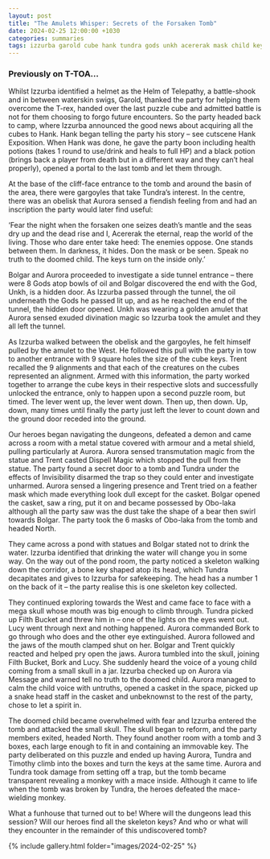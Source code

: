 ```yaml
---
layout: post
title: "The Amulets Whisper: Secrets of the Forsaken Tomb"
date: 2024-02-25 12:00:00 +1030
categories: summaries
tags: izzurba garold cube hank tundra gods unkh acererak mask child key bolgar aurora amulet tundra pond monkey obolaka statue trap tomb gargoyle child skeleton
---
```

### Previously on T-TOA…

Whilst Izzurba identified a helmet as the Helm of Telepathy, a battle-shook and in between waterskin swigs, Garold, thanked the party for helping them overcome the T-rex, handed over the last puzzle cube and admitted battle is not for them choosing to forgo future encounters. So the party headed back to camp, where Izzurba announced the good news about acquiring all the cubes to Hank. Hank began telling the party his story – see cutscene Hank Exposition.
When Hank was done, he gave the party boon including health potions (takes 1 round to use/drink and heals to full HP) and a black potion (brings back a player from death but in a different way and they can’t heal properly), opened a portal to the last tomb and let them through.

At the base of the cliff-face entrance to the tomb and around the basin of the area, there were gargoyles that take Tundra’s interest. In the centre, there was an obelisk that Aurora sensed a fiendish feeling from and had an inscription the party would later find useful:

‘Fear the night when the forsaken one seizes death’s mantle and the seas dry up and the dead rise and I, Acererak the eternal, reap the world of the living. Those who dare enter take heed:
The enemies oppose.
One stands between them.
In darkness, it hides.
Don the mask or be seen.
Speak no truth to the doomed child.
The keys turn on the inside only.’

Bolgar and Aurora proceeded to investigate a side tunnel entrance – there were 8 Gods atop bowls of oil and Bolgar discovered the end with the God, Unkh, is a hidden door. As Izzurba passed through the tunnel, the oil underneath the Gods he passed lit up, and as he reached the end of the tunnel, the hidden door opened. Unkh was wearing a golden amulet that Aurora sensed exuded divination magic so Izzurba took the amulet and they all left the tunnel.

As Izzurba walked between the obelisk and the gargoyles, he felt himself pulled by the amulet to the West. He followed this pull with the party in tow to another entrance with 9 square holes the size of the cube keys. Trent recalled the 9 alignments and that each of the creatures on the cubes represented an alignment. Armed with this information, the party worked together to arrange the cube keys in their respective slots and successfully unlocked the entrance, only to happen upon a second puzzle room, but timed. The lever went up, the lever went down. Then up, then down. Up, down, many times until finally the party just left the lever to count down and the ground door receded into the ground.

Our heroes began navigating the dungeons, defeated a demon and came across a room with a metal statue covered with armour and a metal shield, pulling particularly at Aurora. Aurora sensed transmutation magic from the statue and Trent casted Dispell Magic which stopped the pull from the statue. The party found a secret door to a tomb and Tundra under the effects of Invisibility disarmed the trap so they could enter and investigate unharmed. Aurora sensed a lingering presence and Trent tried on a feather mask which made everything look dull except for the casket. Bolgar opened the casket, saw a ring, put it on and became possessed by Obo-laka although all the party saw was the dust take the shape of a bear then swirl towards Bolgar. The party took the 6 masks of Obo-laka from the tomb and headed North.

They came across a pond with statues and Bolgar stated not to drink the water. Izzurba identified that drinking the water will change you in some way. On the way out of the pond room, the party noticed a skeleton walking down the corridor, a bone key shaped atop its head, which Tundra decapitates and gives to Izzurba for safekeeping. The head has a number 1 on the back of it – the party realise this is one skeleton key collected.

They continued exploring towards the West and came face to face with a mega skull whose mouth was big enough to climb through. Tundra picked up Filth Bucket and threw him in – one of the lights on the eyes went out. Lucy went through next and nothing happened. Aurora commanded Bork to go through who does and the other eye extinguished. Aurora followed and the jaws of the mouth clamped shut on her. Bolgar and Trent quickly reacted and helped pry open the jaws. Aurora tumbled into the skull, joining Filth Bucket, Bork and Lucy. She suddenly heard the voice of a young child coming from a small skull in a jar. Izzurba checked up on Aurora via Message and warned tell no truth to the doomed child. Aurora managed to calm the child voice with untruths, opened a casket in the space, picked up a snake head staff in the casket and unbeknownst to the rest of the party, chose to let a spirit in.

The doomed child became overwhelmed with fear and Izzurba entered the tomb and attacked the small skull. The skull began to reform, and the party members exited, headed North. They found another room with a tomb and 3 boxes, each large enough to fit in and containing an immovable key. The party deliberated on this puzzle and ended up having Aurora, Tundra and Timothy climb into the boxes and turn the keys at the same time. Aurora and Tundra took damage from setting off a trap, but the tomb became transparent revealing a monkey with a mace inside. Although it came to life when the tomb was broken by Tundra, the heroes defeated the mace-wielding monkey.

What a funhouse that turned out to be! Where will the dungeons lead this session? Will our heroes find all the skeleton keys? And who or what will they encounter in the remainder of this undiscovered tomb?

{% include gallery.html folder="images/2024-02-25" %}